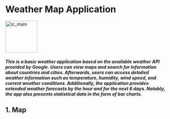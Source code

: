 # Weather Map Application
<img src="https://github.com/hobaoan/Weather-Information/assets/99665484/9da3d204-e6ca-4ef7-bca5-5b75936da721" alt="ic_main" width="100" />

##### This is a basic weather application based on the available weather API provided by Google. Users can view maps and search for information about countries and cities. Afterwards, users can access detailed weather information such as temperature, humidity, wind speed, and current weather conditions. Additionally, the application provides extended weather forecasts by the hour and for the next 6 days. Notably, the app also presents statistical data in the form of bar charts.
## 1. Map

